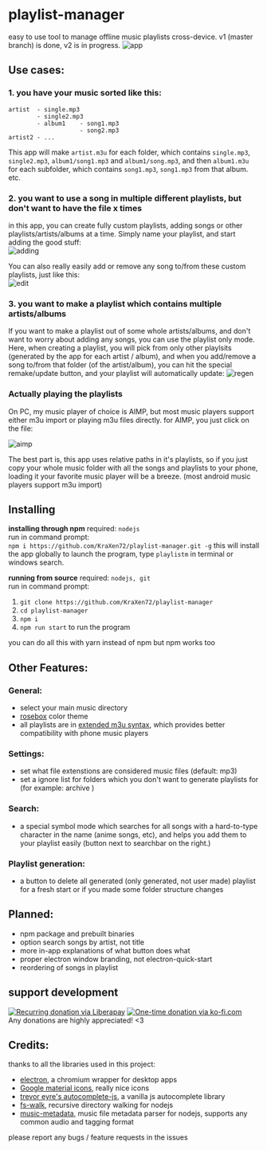# playlist-manager

easy to use tool to manage offline music playlists cross-device. v1 (master branch) is done, v2 is in progress.
![app](https://cdn.discordapp.com/attachments/572445509235507252/840270887272841226/Capture_2021_m05.d07_1856.png)

## Use cases:
### 1. you have your music sorted like this:
```
artist  - single.mp3
        - single2.mp3
        - album1    - song1.mp3
                    - song2.mp3
artist2 - ...
```
This app will make ``artist.m3u`` for each folder, which contains ``single.mp3``, ``single2.mp3``, ``album1/song1.mp3`` and ``album1/song.mp3``, and then ``album1.m3u`` for each subfolder, which contains ``song1.mp3``, ``song1.mp3`` from that album. etc.

### 2. you want to use a song in multiple different playlists, but don't want to have the file x times
in this app, you can create fully custom playlists, adding songs or other playlists/artists/albums at a time. Simply name your playlist, and start adding the good stuff:  
![adding](https://cdn.discordapp.com/attachments/572445509235507252/840273196779175997/Capture_2021_m05.d07_1905.gif)
   
You can also really easily add or remove any song to/from these custom playlists, just like this:  
![edit](https://cdn.discordapp.com/attachments/572445509235507252/840274142091542568/Capture_2021_m05.d07_1908.gif)
  
### 3. you want to make a playlist which contains multiple artists/albums
If you want to make a playlist out of some whole artists/albums, and don't want to worry about adding any songs, you can use the playlist only mode. Here, when creating a playlist, you will pick from only other playlsits (generated by the app for each artist / album), and when you add/remove a song to/from that folder (of the artist/album), you can hit the special remake/update button, and your playlist will automatically update:
![regen](https://cdn.discordapp.com/attachments/572445509235507252/840277103575433268/Capture_2021_m05.d07_1919.gif)

### Actually playing the playlists
On PC, my music player of choice is AIMP, but most music players support either m3u import or playing m3u files directly. for AIMP, you just click on the file:

![aimp](https://cdn.discordapp.com/attachments/572445509235507252/840275139974397962/Capture_2021_m05.d07_1912.gif)

The best part is, this app uses relative paths in it's playlists, so if you just copy your whole music folder with all the songs and playlists to your phone, loading it your favorite music player will be a breeze. (most android music players support m3u import)

## Installing

**installing through npm**
required: ``nodejs``  
run in command prompt:  
``npm i https://github.com/KraXen72/playlist-manager.git -g`` this will install the app globally 
to launch the program, type ``playlistm`` in terminal or windows search.

**running from source**
required: ``nodejs, git``  
run in command prompt:  
1. ``git clone https://github.com/KraXen72/playlist-manager``
2. ``cd playlist-manager``
3. ``npm i``
4. ``npm run start`` to run the program
  
you can do all this with yarn instead of npm but npm works too

## Other Features:
### General:
- select your main music directory
- [rosebox](https://github.com/KraXen72/rosebox) color theme
- all playlists are in [extended m3u syntax](https://www.wikiwand.com/en/M3U#/Extended_M3U), which provides better compatibility with phone music players
### Settings:
- set what file extenstions are considered music files (default: mp3)
- set a ignore list for folders which you don't want to generate playlists for (for example: archive )
### Search:
- a special symbol mode which searches for all songs with a hard-to-type character in the name (anime songs, etc), and helps you add them to your playlist easily (button next to searchbar on the right.)
### Playlist generation:
- a button to delete all generated (only generated, not user made) playlist for a fresh start or if you made some folder structure changes

## Planned:
- npm package and prebuilt binaries
- option search songs by artist, not title
- more in-app explanations of what button does what
- proper electron window branding, not electron-quick-start
- reordering of songs in playlist

## support development
[![Recurring donation via Liberapay](https://liberapay.com/assets/widgets/donate.svg)](https://liberapay.com/KraXen72)
[![One-time donation via ko-fi.com](https://ko-fi.com/img/githubbutton_sm.svg)](https://ko-fi.com/kraxen72)  
Any donations are highly appreciated! <3

## Credits:
thanks to all the libraries used in this project:
- [electron](https://www.npmjs.com/package/electron), a chromium wrapper for desktop apps
- [Google material icons](https://www.npmjs.com/package/@material-icons/font), really nice icons
- [trevor eyre's autocomplete-js](https://www.npmjs.com/package/@trevoreyre/autocomplete-js), a vanilla js autocomplete library
- [fs-walk](https://www.npmjs.com/package/fs-walk), recursive directory walking for nodejs
- [music-metadata](https://www.npmjs.com/package/music-metadata), music file metadata parser for nodejs, supports any common audio and tagging format

please report any bugs / feature requests in the issues